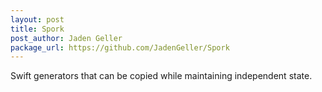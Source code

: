 ```yaml
---
layout: post
title: Spork
post_author: Jaden Geller
package_url: https://github.com/JadenGeller/Spork
---
```


Swift generators that can be copied while maintaining independent state.

<!--PKG_END-->
